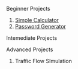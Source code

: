 Beginner Projects

1. [Simple Calculator](https://github.com/user-10235/Python-Projects/blob/main/Project/calculator.py)
3. [Password Generator](https://github.com/user-10235/Python-Projects/blob/main/Project/passwordGenerator.py)

Intemediate Projects

Advanced Projects

1. Traffic Flow SImulation
